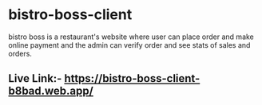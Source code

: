 # bistro-boss-client
bistro boss is a restaurant's website where user can place order and make online payment and the admin can verify order and see stats of sales and orders.

## Live Link:- https://bistro-boss-client-b8bad.web.app/
